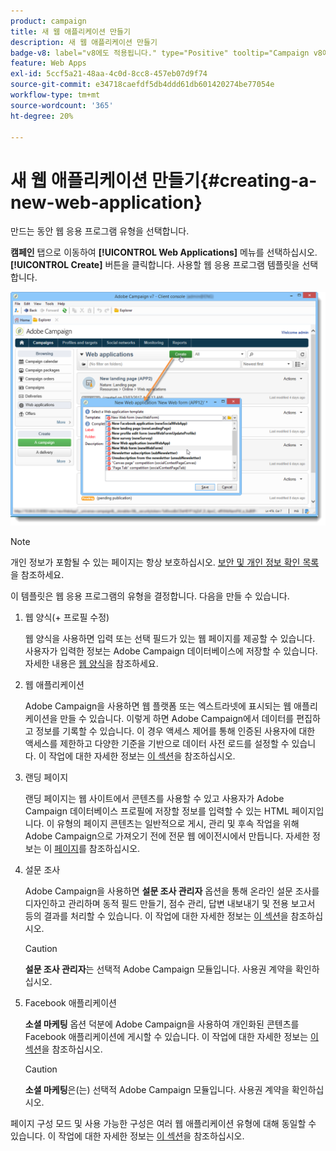 ```yaml
---
product: campaign
title: 새 웹 애플리케이션 만들기
description: 새 웹 애플리케이션 만들기
badge-v8: label="v8에도 적용됩니다." type="Positive" tooltip="Campaign v8에도 적용됩니다."
feature: Web Apps
exl-id: 5ccf5a21-48aa-4c0d-8cc8-457eb07d9f74
source-git-commit: e34718caefdf5db4ddd61db601420274be77054e
workflow-type: tm+mt
source-wordcount: '365'
ht-degree: 20%

---
```


# 새 웹 애플리케이션 만들기{#creating-a-new-web-application}



만드는 동안 웹 응용 프로그램 유형을 선택합니다.

**캠페인** 탭으로 이동하여 **[!UICONTROL Web Applications]** 메뉴를 선택하십시오. **[!UICONTROL Create]** 버튼을 클릭합니다. 사용할 웹 응용 프로그램 템플릿을 선택합니다.

![](assets/webapp_create_from_campaign.png)

>[!NOTE]
>
>개인 정보가 포함될 수 있는 페이지는 항상 보호하십시오. [보안 및 개인 정보 확인 목록](https://helpx.adobe.com/campaign/kb/acc-security.html#privacy)을 참조하세요.

이 템플릿은 웹 응용 프로그램의 유형을 결정합니다. 다음을 만들 수 있습니다.

1. 웹 양식(+ 프로필 수정)

   웹 양식을 사용하면 입력 또는 선택 필드가 있는 웹 페이지를 제공할 수 있습니다. 사용자가 입력한 정보는 Adobe Campaign 데이터베이스에 저장할 수 있습니다. 자세한 내용은 [웹 양식](about-web-forms.md)을 참조하세요.

1. 웹 애플리케이션

   Adobe Campaign을 사용하면 웹 플랫폼 또는 엑스트라넷에 표시되는 웹 애플리케이션을 만들 수 있습니다. 이렇게 하면 Adobe Campaign에서 데이터를 편집하고 정보를 기록할 수 있습니다. 이 경우 액세스 제어를 통해 인증된 사용자에 대한 액세스를 제한하고 다양한 기준을 기반으로 데이터 사전 로드를 설정할 수 있습니다. 이 작업에 대한 자세한 정보는 [이 섹션](about-web-applications.md)을 참조하십시오.

1. 랜딩 페이지

   랜딩 페이지는 웹 사이트에서 콘텐츠를 사용할 수 있고 사용자가 Adobe Campaign 데이터베이스 프로필에 저장할 정보를 입력할 수 있는 HTML 페이지입니다. 이 유형의 페이지 콘텐츠는 일반적으로 게시, 관리 및 후속 작업을 위해 Adobe Campaign으로 가져오기 전에 전문 웹 에이전시에서 만듭니다. 자세한 정보는 이 [페이지](creating-a-landing-page.md)를 참조하십시오.

1. 설문 조사

   Adobe Campaign을 사용하면 **설문 조사 관리자** 옵션을 통해 온라인 설문 조사를 디자인하고 관리하며 동적 필드 만들기, 점수 관리, 답변 내보내기 및 전용 보고서 등의 결과를 처리할 수 있습니다. 이 작업에 대한 자세한 정보는 [이 섹션](../../surveys/using/about-surveys.md)을 참조하십시오.

   >[!CAUTION]
   >
   >**설문 조사 관리자**&#x200B;는 선택적 Adobe Campaign 모듈입니다. 사용권 계약을 확인하십시오.

1. Facebook 애플리케이션

   **소셜 마케팅** 옵션 덕분에 Adobe Campaign을 사용하여 개인화된 콘텐츠를 Facebook 애플리케이션에 게시할 수 있습니다. 이 작업에 대한 자세한 정보는 [이 섹션](../../social/using/about-social-marketing.md)을 참조하십시오.

   >[!CAUTION]
   >
   >**소셜 마케팅**&#x200B;은(는) 선택적 Adobe Campaign 모듈입니다. 사용권 계약을 확인하십시오.

페이지 구성 모드 및 사용 가능한 구성은 여러 웹 애플리케이션 유형에 대해 동일할 수 있습니다. 이 작업에 대한 자세한 정보는 [이 섹션](about-web-forms.md)을 참조하십시오.
